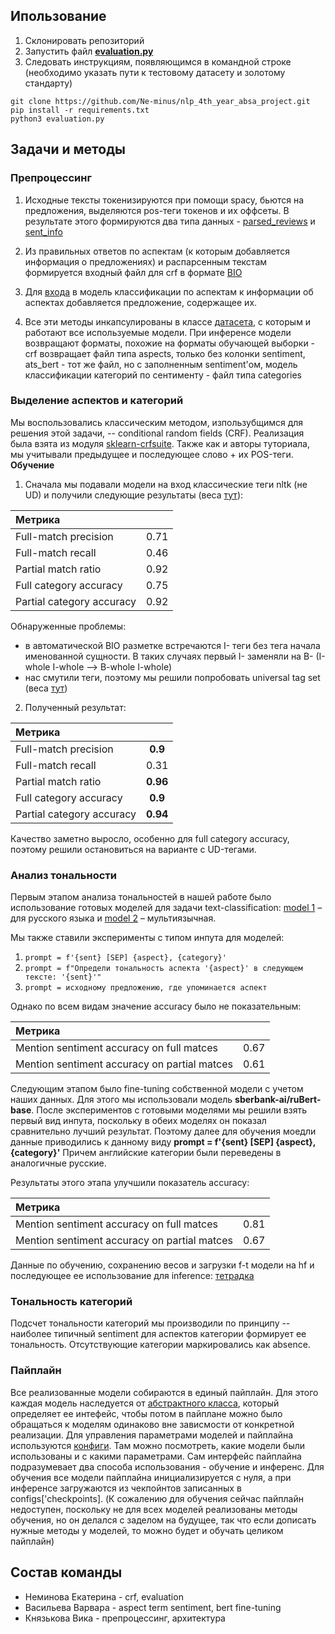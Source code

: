 ## Ипользование  
1. Склонировать репозиторий
2. Запустить файл [**evaluation.py**](https://github.com/Ne-minus/nlp_4th_year_absa_project/blob/pipeline_interface/evaluation.py)
3. Следовать инструкциям, появляющимся в командной строке (необходимо указать пути к тестовому датасету и золотому стандарту)
```
git clone https://github.com/Ne-minus/nlp_4th_year_absa_project.git
pip install -r requirements.txt
python3 evaluation.py
```

## Задачи и методы  

### Препроцессинг
1) Исходные тексты токенизируются при помощи spacy, бьются на предложения, выделяются pos-теги токенов и их оффсеты. В результате
этого формируются два типа данных - [parsed_reviews](/data/preprocessed/parsed_dev.csv) и [sent_info](/data/preprocessed/sents_dev.csv)
2) Из правильных ответов по аспектам (к которым добавляется информация о предложениях) и распарсенным текстам формируется входный файл 
для crf в формате [BIO](/data/preprocessed/bio_dev.csv)
3) Для [входа](/data/preprocessed/ats_input_dev.csv) в модель классификации по аспектам к информации об аспектах добавляется предложение, содержащее их.

4) Все эти методы инкапсулированы в классе [датасета](/preprocessing.py), с которым и работают все используемые модели. 
При инференсе модели возвращают форматы, похожие на форматы обучающей выборки - crf возвращает файл типа aspects, только 
без колонки sentiment, ats_bert - тот же файл, но с заполненным sentiment'ом, модель классификации категорий по сентименту - файл типа categories


### Выделение аспектов и категорий
Мы воспользовались классическим методом, изпользубщимся для решения этой задачи, -- conditional random fields (CRF).  Реализация была взята из модуля [sklearn-crfsuite](https://sklearn-crfsuite.readthedocs.io/en/latest/). Также как и авторы туториала, мы учитывали предыдущее и последующее слово + их POS-теги.
**Обучение**

1) Сначала мы подавали модели на вход классические теги nltk (не UD) и получили следующие результаты (веса [тут](./checkpoints/crf_weights.sav)):

| Метрика       |               | 
| :------------- |:------------------:|
| Full-match precision   | 0.71    |
|Full-match recall   | 0.46 |
| Partial match ratio  | 0.92        |
| Full category accuracy  | 0.75         |
| Partial category accuracy  | 0.92         |

Обнаруженные проблемы:
- в автоматической BIO разметке встречаются I- теги без тега начала именованной сущности. В таких случаях первый I- заменяли на B- (I-whole I-whole --> B-whole I-whole)
- нас смутили теги, поэтому мы решили попробовать universal tag set (веса [тут](./checkpoints/crf_weights_ud+positions.sav))

2) Полученный результат:

| Метрика       |               | 
| :------------- |:------------------:|
| Full-match precision   | **0.9**   |
|Full-match recall   | 0.31 |
| Partial match ratio  | **0.96**        |
| Full category accuracy  | **0.9**         |
| Partial category accuracy  | **0.94**         |


Качество заметно выросло, особенно для full category accuracy, поэтому решили остановиться на варианте с UD-тегами.

### Анализ тональности
Первым этапом анализа тональностей в нашей работе было использование готовых моделей для задачи text-classification: [model 1](https://huggingface.co/MonoHime/rubert-base-cased-sentiment-new) – для русского языка и [model 2](https://huggingface.co/marianna13/bert-multilingual-sentiment) – мультиязычная.

Мы также ставили эксперименты с типом инпута для моделей:
1. ```prompt = f'{sent} [SEP] {aspect}, {category}'```
2. ```prompt = f"Определи тональность аспекта '{aspect}' в следующем тексте: '{sent}'"```
3. ```prompt = исходному предложению, где упоминается аспект```


Однако по всем видам значение accuracy было не показательным:

| Метрика       |               | 
| :------------- |:------------------:|
| Mention sentiment accuracy on full matces   | 0.67    |
| Mention sentiment accuracy on partial matces  | 0.61 |

Следующим этапом было fine-tuning собственной модели с учетом наших данных. Для этого мы использовали модель **sberbank-ai/ruBert-base**. После экспериментов с готовыми моделями мы решили взять первый вид инпута, поскольку в обеих моделях он показал сравнительно лучший результат.
Поэтому далее для обучения моедли данные приводились к данному виду **prompt = f'{sent} [SEP] {aspect}, {category}'**
Причем английские категории были переведены в аналогичные русские.

Результаты этого этапа улучшили показатель accuracy:

| Метрика       |               | 
| :------------- |:------------------:|
| Mention sentiment accuracy on full matces   | 0.81    |
|Mention sentiment accuracy on partial matces   | 0.67 |

Данные по обучению, сохранению весов и загрузки f-t модели на hf и последующее ее использование для inference: [тетрадка](./Bert_Sentiment.ipynb)

### Тональность категорий
Подсчет тональности категорий мы производили по принципу -- наиболее типичный sentiment для аспектов категории формирует ее тональность. 
Отсутствующие категории маркировались как absence.

### Пайплайн
Все реализованные модели собираются в единый пайплайн. Для этого каждая модель наследуется от [абстрактного класса](abstract_pipelines.py),
который определяет ее интефейс, чтобы потом в пайплане можно было обращаться к моделям одинаково вне зависмости от конкретной реализации.
Для управления параметрами моделей и пайплайна используются [конфиги](configs.yml). Там можно посмотреть, какие модели были использованы и с какими
параметрами. Сам интерфейс пайплайна подразумевает два способа использования - обучение и инференс. Для обучения все модели пайплайна инициализируется
с нуля, а при инференсе загружаются из чекпойнтов записанных в configs['checkpoints]. (К сожалению для обучения сейчас пайплайн недоступен, поскольку
не для всех моделей реализованы методы обучения, но он делался с заделом на будущее, так что если дописать нужные методы у моделей, то
можно будет и обучать целиком пайплайн)

## Состав команды
- Неминова Екатерина - crf, evaluation
- Васильева Варвара - aspect term sentiment, bert fine-tuning
- Князькова Вика - препроцессинг, архитектура
